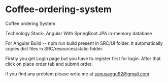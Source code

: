 # Coffee-ordering-system
Coffee ordering System 

Technology Stack-  Angular With SpringBoot JPA in-memory database

For Angular Build -- npm run build
present in SRC/UI folder. It automatically copies dist files in SRC/resources/static folder.

Firstly you get Login page but you have to register first for login. After that click on place order tab and submit order.

if you find any problem please write me at sonusaggu92@gmail.com

